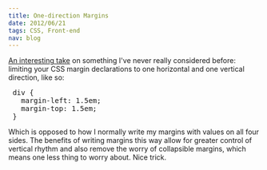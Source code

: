 ```yaml
--- 
title: One-direction Margins	
date: 2012/06/21
tags: CSS, Front-end
nav: blog
---
```


[An interesting take](http://csswizardry.com/2012/06/single-direction-margin-declarations/) on something I've never really considered before: limiting your CSS margin declarations to one horizontal and one vertical direction, like so:

<pre class="prettyprint html">
 div {
   margin-left: 1.5em;
   margin-top: 1.5em;
 }
</pre>

Which is opposed to how I normally write my margins with values on all four sides. The benefits of writing margins this way allow for greater control of vertical rhythm and also remove the worry of collapsible margins, which means one less thing to worry about. Nice trick.
